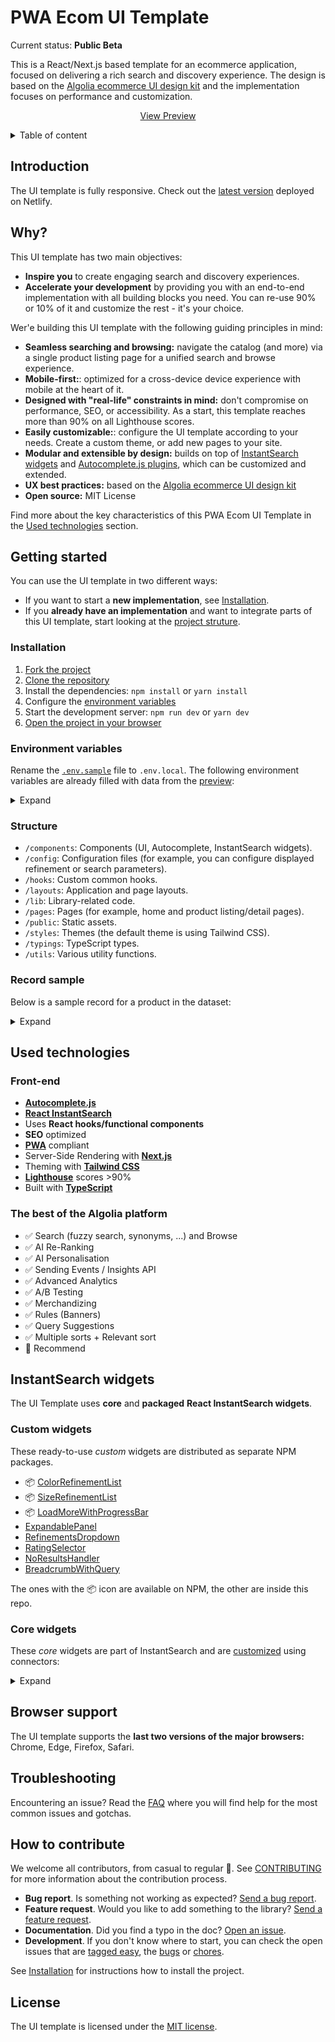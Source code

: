 # PWA Ecom UI Template

Current status: **Public Beta**

This is a React/Next.js based template for an ecommerce application, focused on delivering a rich search and discovery experience.
The design is based on the [Algolia ecommerce UI design kit](https://www.algolia.com/doc/guides/solutions/ecommerce/ui-kits/) and the implementation focuses on performance and customization.

<p align="center">
  <a href="https://algolia-pwa-ecom-ui-template.netlify.app/">View Preview</a>
</p>

<details>
  <summary>Table of content</summary>

  - [Introduction](#introduction)
  - [Why](#why)
  - [Getting started](#getting-started)
    - [Installation](#installation)
    - [Environment variables](#environment-variables)
    - [Structure](#structure)
    - [Record sample](#record-sample)
  - [Used technologies](#used-technologies)
    - [Front-end](#front-end)
    - [The best of the Algolia platform](#the-best-of-the-algolia-platform)
  - [InstantSearch widgets](#instantsearch-widgets)
    - [Custom widgets](#custom-widgets)
    - [Core widgets](#core-widgets)
  - [Browser support](#browser-support)
  - [Troubleshooting](#troubleshooting)
  - [How to contribute](#how-to-contribute)
  - [License](#license)
</details>

## Introduction

The UI template is fully responsive.
Check out the [latest version](https://algolia-pwa-ecom-ui-template.netlify.app/) deployed on Netlify.

## Why?

This UI template has two main objectives:

- **Inspire you** to create engaging search and discovery experiences.
- **Accelerate your development** by providing you with an end-to-end implementation with all building blocks you need. You can re-use 90% or 10% of it and customize the rest - it's your choice.

Wer'e building this UI template with the following guiding principles in mind:

- **Seamless searching and browsing:** navigate the catalog (and more) via a single product listing page for a unified search and browse experience.
- **Mobile-first:**: optimized for a cross-device device experience with mobile at the heart of it. 
- **Designed with "real-life" constraints in mind:** don't compromise on performance, SEO, or accessibility. As a start, this template reaches more than 90% on all Lighthouse scores.
- **Easily customizable:**: configure the UI template according to your needs. Create a custom theme, or add new pages to your site.
- **Modular and extensible by design:** builds on top of [InstantSearch widgets](#instantsearch-widgets) and [Autocomplete.js plugins](https://www.algolia.com/doc/ui-libraries/autocomplete/core-concepts/plugins/), which can be customized and extended.
- **UX best practices:** based on the [Algolia ecommerce UI design kit](https://www.algolia.com/doc/guides/solutions/ecommerce/ui-kits/)
- **Open source:** MIT License

Find more about the key characteristics of this PWA Ecom UI Template in the [Used technologies](#used-technologies) section.

## Getting started

You can use the UI template in two different ways:

- If you want to start a **new implementation**, see [Installation](#installation).
- If you **already have an implementation** and want to integrate parts of this UI template, start looking at the [project struture](#structure).

### Installation

1. [Fork the project](https://help.github.com/articles/fork-a-repo/)
1. [Clone the repository](https://help.github.com/articles/cloning-a-repository/)
1. Install the dependencies: `npm install` or `yarn install`
1. Configure the [environment variables](#environment-variables)
1. Start the development server: `npm run dev` or `yarn dev`
1. [Open the project in your browser](http://localhost:3000)

### Environment variables

Rename the [`.env.sample`](./.env.sample) file to `.env.local`.
The following environment variables are already filled with data from the [preview](https://algolia-pwa-ecom-ui-template.netlify.app/):

<details>
  <summary>Expand</summary>

  | Name | Value |
  | -- | -- |
  | **NEXT_PUBLIC_INSTANTSEARCH_APP_ID** | Algolia Application ID |
  | **NEXT_PUBLIC_INSTANTSEARCH_SEARCH_API_KEY** | Algolia Search API Key |
  | **NEXT_PUBLIC_INSTANTSEARCH_INDEX_NAME** | Algolia index name |
  | **NEXT_PUBLIC_INSTANTSEARCH_QUERY_SUGGESTIONS_INDEX_NAME** | Algolia Query Suggestions index name |
</details>

### Structure

- `/components`: Components (UI, Autocomplete, InstantSearch widgets).
- `/config`: Configuration files (for example, you can configure displayed refinement or search parameters).
- `/hooks`: Custom common hooks.
- `/layouts`: Application and page layouts.
- `/lib`: Library-related code.
- `/pages`: Pages (for example, home and product listing/detail pages).
- `/public`: Static assets.
- `/styles`: Themes (the default theme is using Tailwind CSS).
- `/typings`: TypeScript types.
- `/utils`: Various utility functions.

### Record sample

Below is a sample record for a product in the dataset:

<details>
  <summary>Expand</summary><br>

  ```json
  {
    "objectID": "A0E200000002GZB",
    "name": "Michael Kors – shopper “Jet Set Travel”",
    "description": "The sleek leather shopper from Michael Kors is the perfect Everyday- Bag, which offers enough space for the most important essentials in the office, while traveling or shopping. The longer handles allow you to carry the bag comfortably on the shoulder while the black leather and silver tag provide subtle elegance. A real investment piece that will accompany you from season to season.",
    "brand": "Michael Kors",
    "gender": "women",
    "hierarchical_categories": {
      "lvl0": "Women",
      "lvl1": "Women > Bags",
      "lvl2": "Women > Bags > Shopper"
    },
    "image_urls": [
      "https://res.cloudinary.com/hilnmyskv/image/upload/v1638375538/flagship_sunrise/A0E200000002GZB_0.jpg"
    ],
    "reviews": {
      "rating": 4,
      "count": 42,
      "bayesian_avg": 3.906976744186046
    },
    "color": {
      "filter_group": "black;#333",
      "original_name": "black"
    },
    "available_sizes": [
      "one size"
    ],
    "price": {
      "currency": "EUR",
      "value": 343.75,
      "discounted_value": 0,
      "discount_level": -100,
      "on_sales": false
    }
  }
  ```
</details>

## Used technologies

### Front-end

- [**Autocomplete.js**](https://www.algolia.com/doc/ui-libraries/autocomplete/introduction/what-is-autocomplete/)
- [**React InstantSearch**](https://www.algolia.com/doc/guides/building-search-ui/what-is-instantsearch/react/)
- Uses **React hooks/functional components**
- **SEO** optimized
- [**PWA**](https://web.dev/progressive-web-apps/) compliant
- Server-Side Rendering with [**Next.js**](https://nextjs.org/)
- Theming with [**Tailwind CSS**](https://tailwindcss.com/)
- [**Lighthouse**](https://developers.google.com/web/tools/lighthouse) scores >90%
- Built with [**TypeScript**](https://www.typescriptlang.org/)

### The best of the Algolia platform

- ✅ Search (fuzzy search, synonyms, ...) and Browse 
- ✅ AI Re-Ranking
- ✅ AI Personalisation
- ✅ Sending Events / Insights API
- ✅ Advanced Analytics
- ✅ A/B Testing
- ✅ Merchandizing
- ✅ Rules (Banners)
- ✅ Query Suggestions
- ✅ Multiple sorts + Relevant sort
- 🔄 Recommend

## InstantSearch widgets

The UI Template uses **core** and **packaged** **React InstantSearch widgets**.

### Custom widgets

These ready-to-use _custom_ widgets are distributed as separate NPM packages.

- 📦 [ColorRefinementList](https://github.com/algolia/react-instantsearch-widget-color-refinement-list)
- 📦 [SizeRefinementList](https://github.com/algolia/react-instantsearch-widget-size-refinement-list)
- 📦 [LoadMoreWithProgressBar](https://github.com/algolia/react-instantsearch-widget-loadmore-with-progressbar)
- [ExpandablePanel](./components/%40instantsearch/widgets/expandable-panel/expandable-panel.tsx)
- [RefinementsDropdown](./components/%40instantsearch/widgets/refinements-dropdown/refinements-dropdown.tsx)
- [RatingSelector](./components/%40instantsearch/widgets/rating-selector/rating-selector.tsx)
- [NoResultsHandler](./components/%40instantsearch/widgets/no-results-handler/no-results-handler.tsx)
- [BreadcrumbWithQuery](./components/%40instantsearch/widgets/breadcrumb/breadcrumb.tsx)

The ones with the 📦 icon are available on NPM, the other are inside this repo.

### Core widgets

These _core_ widgets are part of InstantSearch and are [customized](https://www.algolia.com/doc/guides/building-search-ui/widgets/customize-an-existing-widget/react/) using connectors:

<details>
  <summary>Expand</summary>
  
  #### Basics
  - InstantSearch
  - Index
  - Configure
  - SearchBox (virtual)

  #### Results
  - Hits/InfiniteHits
  - Highlight/Snippet

  #### Refinements
  - RefinementList
  - DynamicWidgets
  - HierarchicalMenu
  - CurrentRefinements
  - RangeInput
  - RatingMenu
  - ClearRefinements

  #### Metadata
  - Breadcrumb
  - Stats
  - StateResults

  #### Sorting
  - SortBy
  - RelevantSort
</details>

## Browser support

The UI template supports the **last two versions of the major browsers:** Chrome, Edge, Firefox, Safari.

## Troubleshooting

Encountering an issue? Read the [FAQ](https://www.algolia.com/doc/guides/building-search-ui/troubleshooting/faq/react/) where you will find help for the most common issues and gotchas.

## How to contribute

We welcome all contributors, from casual to regular 💙. See [CONTRIBUTING](CONTRIBUTING.md) for more information about the contribution process. 

- **Bug report**. Is something not working as expected? [Send a bug report](https://github.com/algolia/pwa-ecom-ui-template/issues/new?template=Bug_report.md).
- **Feature request**. Would you like to add something to the library? [Send a feature request](https://github.com/algolia/pwa-ecom-ui-template/issues/new?template=Feature_request.md).
- **Documentation**. Did you find a typo in the doc? [Open an issue](https://github.com/algolia/pwa-ecom-ui-template/issues/new).
- **Development**. If you don't know where to start, you can check the open issues that are [tagged easy](https://github.com/algolia/pwa-ecom-ui-template/issues?q=is%3Aopen+is%3Aissue+label%3A%22Difficulty%3A++++++%E2%9D%84%EF%B8%8F+easy%22), the [bugs](https://github.com/algolia/pwa-ecom-ui-template/issues?q=is%3Aissue+is%3Aopen+label%3A%22%E2%9D%A4+Bug%22) or [chores](https://github.com/algolia/pwa-ecom-ui-template/issues?q=is%3Aissue+is%3Aopen+label%3A%22%E2%9C%A8+Chore%22).

See [Installation](#installation) for instructions how to install the project.

## License

The UI template is licensed under the [MIT license](LICENSE).
